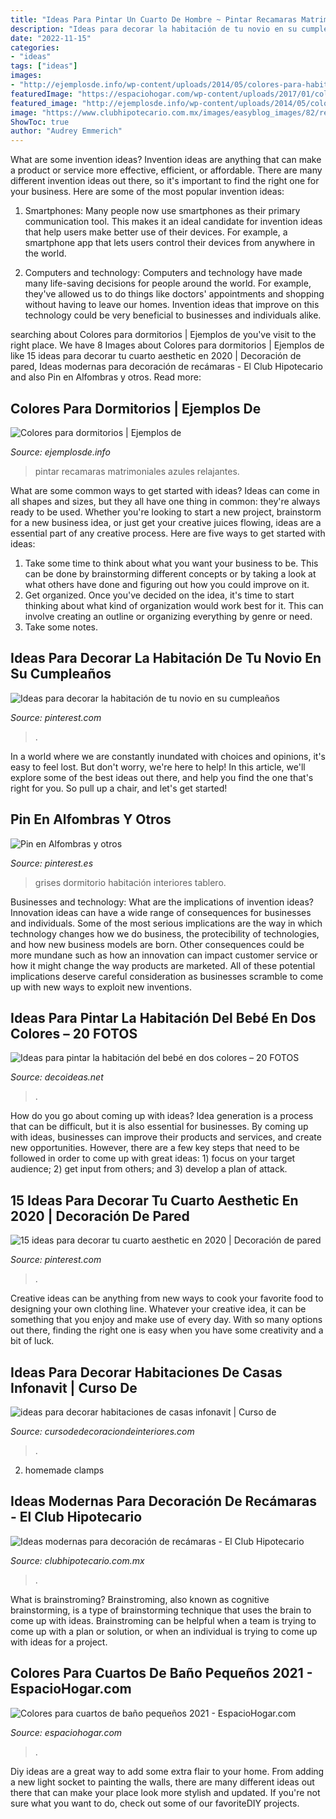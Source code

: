 ```yaml
---
title: "Ideas Para Pintar Un Cuarto De Hombre ~ Pintar Recamaras Matrimoniales Azules Relajantes"
description: "Ideas para decorar la habitación de tu novio en su cumpleaños"
date: "2022-11-15"
categories:
- "ideas"
tags: ["ideas"]
images:
- "http://ejemplosde.info/wp-content/uploads/2014/05/colores-para-habitaciones.png"
featuredImage: "https://espaciohogar.com/wp-content/uploads/2017/01/colores-para-el-bano-marron.jpg"
featured_image: "http://ejemplosde.info/wp-content/uploads/2014/05/colores-para-habitaciones.png"
image: "https://www.clubhipotecario.com.mx/images/easyblog_images/82/recamaras/b2ap3_large_Recamara-moderna.jpg"
ShowToc: true
author: "Audrey Emmerich"
---
```



What are some invention ideas?
Invention ideas are anything that can make a product or service more effective, efficient, or affordable. There are many different invention ideas out there, so it's important to find the right one for your business. Here are some of the most popular invention ideas:
1. Smartphones: Many people now use smartphones as their primary communication tool. This makes it an ideal candidate for invention ideas that help users make better use of their devices. For example, a smartphone app that lets users control their devices from anywhere in the world.

2. Computers and technology: Computers and technology have made many life-saving decisions for people around the world. For example, they've allowed us to do things like doctors' appointments and shopping without having to leave our homes. Invention ideas that improve on this technology could be very beneficial to businesses and individuals alike.


	

		
searching about Colores para dormitorios | Ejemplos de you've visit to the right place. We have 8 Images about Colores para dormitorios | Ejemplos de like 15 ideas para decorar tu cuarto aesthetic en 2020 | Decoración de pared, Ideas modernas para decoración de recámaras - El Club Hipotecario and also Pin en Alfombras y otros. Read more:
		
    
## Colores Para Dormitorios | Ejemplos De

<img loading=lazy src="http://ejemplosde.info/wp-content/uploads/2014/05/colores-para-habitaciones.png" onerror="this.onerror=null;this.src='https://tse1.mm.bing.net/th?id=OIP.pOylxbbU88QtiMHvN5fQngHaFz&amp;pid=15.1';" alt="Colores para dormitorios | Ejemplos de">

_Source: ejemplosde.info_

>pintar recamaras matrimoniales azules relajantes. 

	

What are some common ways to get started with ideas?
Ideas can come in all shapes and sizes, but they all have one thing in common: they're always ready to be used. Whether you're looking to start a new project, brainstorm for a new business idea, or just get your creative juices flowing, ideas are a essential part of any creative process. Here are five ways to get started with ideas: 
1. Take some time to think about what you want your business to be. This can be done by brainstorming different concepts or by taking a look at what others have done and figuring out how you could improve on it. 
2. Get organized. Once you've decided on the idea, it's time to start thinking about what kind of organization would work best for it. This can involve creating an outline or organizing everything by genre or need. 
3. Take some notes.

    
## Ideas Para Decorar La Habitación De Tu Novio En Su Cumpleaños

<img loading=lazy src="https://i.pinimg.com/736x/f4/b5/98/f4b598580948ddacdc73d062c0367cfe.jpg" onerror="this.onerror=null;this.src='https://tse4.mm.bing.net/th?id=OIP.BRuFJd5xh57zJrsDXkerNQHaJ4&amp;pid=15.1';" alt="Ideas para decorar la habitación de tu novio en su cumpleaños">

_Source: pinterest.com_

>. 

	

In a world where we are constantly inundated with choices and opinions, it's easy to feel lost. But don't worry, we're here to help! In this article, we'll explore some of the best ideas out there, and help you find the one that's right for you. So pull up a chair, and let's get started!

    
## Pin En Alfombras Y Otros

<img loading=lazy src="https://i.pinimg.com/736x/9e/c9/bf/9ec9bff4ec15c9283d82f86b66deee95.jpg" onerror="this.onerror=null;this.src='https://tse1.mm.bing.net/th?id=OIP.FNzd8FYLi3erZr5uoosivwHaJ_&amp;pid=15.1';" alt="Pin en Alfombras y otros">

_Source: pinterest.es_

>grises dormitorio habitación interiores tablero. 

	

Businesses and technology: What are the implications of invention ideas?
Innovation ideas can have a wide range of consequences for businesses and individuals. Some of the most serious implications are the way in which technology changes how we do business, the protecibility of technologies, and how new business models are born. Other consequences could be more mundane such as how an innovation can impact customer service or how it might change the way products are marketed. All of these potential implications deserve careful consideration as businesses scramble to come up with new ways to exploit new inventions.

    
## Ideas Para Pintar La Habitación Del Bebé En Dos Colores – 20 FOTOS

<img loading=lazy src="https://www.decoideas.net/wp-content/uploads/2017/10/pared-bebe-dos-colores-7.jpg" onerror="this.onerror=null;this.src='https://tse2.mm.bing.net/th?id=OIP.CPd-islst-FV5SYJqPC6AQHaJ4&amp;pid=15.1';" alt="Ideas para pintar la habitación del bebé en dos colores – 20 FOTOS">

_Source: decoideas.net_

>. 

	

How do you go about coming up with ideas?
Idea generation is a process that can be difficult, but it is also essential for businesses. By coming up with ideas, businesses can improve their products and services, and create new opportunities. However, there are a few key steps that need to be followed in order to come up with great ideas: 1) focus on your target audience; 2) get input from others; and 3) develop a plan of attack.

    
## 15 Ideas Para Decorar Tu Cuarto Aesthetic En 2020 | Decoración De Pared

<img loading=lazy src="https://i.pinimg.com/736x/d8/a7/c8/d8a7c834a351d3f31d856ec816ef22a4.jpg" onerror="this.onerror=null;this.src='https://tse2.mm.bing.net/th?id=OIP.-FBzGROQ2xV4BRk9L4WjlAHaJ4&amp;pid=15.1';" alt="15 ideas para decorar tu cuarto aesthetic en 2020 | Decoración de pared">

_Source: pinterest.com_

>. 

	

Creative ideas can be anything from new ways to cook your favorite food to designing your own clothing line. Whatever your creative idea, it can be something that you enjoy and make use of every day. With so many options out there, finding the right one is easy when you have some creativity and a bit of luck.

    
## Ideas Para Decorar Habitaciones De Casas Infonavit | Curso De

<img loading=lazy src="https://cursodedecoraciondeinteriores.com/wp-content/uploads/2018/05/ideas-para-decorar-habitaciones-de-casas-infonavit.jpg" onerror="this.onerror=null;this.src='https://tse2.mm.bing.net/th?id=OIP.ZmbmCaEbSmGnYYLMXNVc4AHaE8&amp;pid=15.1';" alt="ideas para decorar habitaciones de casas infonavit | Curso de">

_Source: cursodedecoraciondeinteriores.com_

>. 

	

2. homemade clamps

    
## Ideas Modernas Para Decoración De Recámaras - El Club Hipotecario

<img loading=lazy src="https://www.clubhipotecario.com.mx/images/easyblog_images/82/recamaras/b2ap3_large_Recamara-moderna.jpg" onerror="this.onerror=null;this.src='https://tse3.mm.bing.net/th?id=OIP.wHNFHV_g5WcO68pFumYtVAHaFz&amp;pid=15.1';" alt="Ideas modernas para decoración de recámaras - El Club Hipotecario">

_Source: clubhipotecario.com.mx_

>. 

	

What is brainstroming?
Brainstroming, also known as cognitive brainstorming, is a type of brainstorming technique that uses the brain to come up with ideas. Brainstroming can be helpful when a team is trying to come up with a plan or solution, or when an individual is trying to come up with ideas for a project.

    
## Colores Para Cuartos De Baño Pequeños 2021 - EspacioHogar.com

<img loading=lazy src="https://espaciohogar.com/wp-content/uploads/2017/01/colores-para-el-bano-marron.jpg" onerror="this.onerror=null;this.src='https://tse1.mm.bing.net/th?id=OIP.Uc88SKwe4Wa8ej5Xc7biXgHaLp&amp;pid=15.1';" alt="Colores para cuartos de baño pequeños 2021 - EspacioHogar.com">

_Source: espaciohogar.com_

>. 

	

Diy ideas are a great way to add some extra flair to your home. From adding a new light socket to painting the walls, there are many different ideas out there that can make your place look more stylish and updated. If you're not sure what you want to do, check out some of our favoriteDIY projects.

